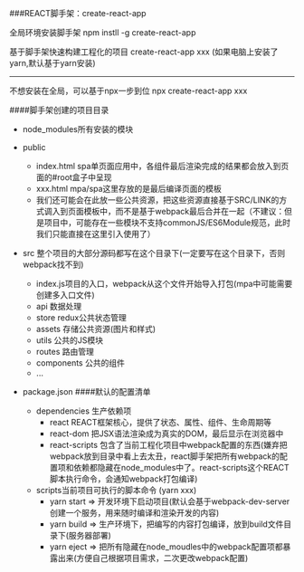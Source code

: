 ###REACT脚手架：create-react-app

全局环境安装脚手架
npm instll -g create-react-app

基于脚手架快速构建工程化的项目
create-react-app xxx (如果电脑上安装了yarn,默认基于yarn安装)


------
不想安装在全局，可以基于npx一步到位
npx create-react-app xxx

####脚手架创建的项目目录
- node_modules所有安装的模块
- public
    - index.html spa单页面应用中，各组件最后渲染完成的结果都会放入到页面的#root盒子中呈现
    - xxx.html mpa/spa这里存放的是最后编译页面的模板
    - 我们还可能会在此放一些公共资源，把这些资源直接基于SRC/LINK的方式调入到页面模板中，而不是基于webpack最后合并在一起（不建议：但是项目中，可能存在一些模块不支持commonJS/ES6Module规范，此时我们只能直接在这里引入使用了）
- src 整个项目的大部分源码都写在这个目录下(一定要写在这个目录下，否则webpack找不到)    
    - index.js项目的入口，webpack从这个文件开始导入打包(mpa中可能需要创建多入口文件)
    - api  数据处理
    - store redux公共状态管理
    - assets 存储公共资源(图片和样式)
    - utils 公共的JS模块
    - routes 路由管理
    - components 公共的组件
    - ...

- package.json
####默认的配置清单   
    - dependencies 生产依赖项
      - react REACT框架核心，提供了状态、属性、组件、生命周期等
      - react-dom 把JSX语法渲染成为真实的DOM，最后显示在浏览器中
      - react-scripts 包含了当前工程化项目中webpack配置的东西(嫌弃把webpack放到目录中看上去太丑，react脚手架把所有webpack的配置项和依赖都隐藏在node_modules中了。react-scripts这个REACT脚本执行命令，会通知webpack打包编译)
    - scripts当前项目可执行的脚本命令 (yarn xxx) 
      - yarn start => 开发环境下启动项目(默认会基于webpack-dev-server创建一个服务，用来随时编译和渲染开发的内容)
      - yarn build => 生产环境下，把编写的内容打包编译，放到build文件目录下(服务器部署)
      - yarn eject => 把所有隐藏在node_moudles中的webpack配置项都暴露出来(方便自己根据项目需求，二次更改webpack配置)


 